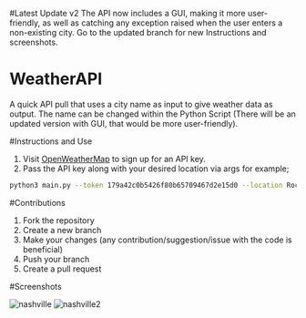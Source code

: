 #Latest Update v2
The API now includes a GUI, making it more user-friendly, as well as catching any exception raised when the user enters a
non-existing city. Go to the updated branch for new Instructions and screenshots.

# WeatherAPI
A quick API pull that uses a city name as input to give weather data as output. 
The name can be changed within the Python Script (There will be an updated version with GUI, that would be more user-friendly).

#Instructions and Use
 1. Visit [OpenWeatherMap](openweathermap.org) to sign up for an API key.
 2. Pass the API key along with your desired location via args for example;
 ``` bash
 python3 main.py --token 179a42c0b5426f80b65709467d2e15d0 --location Rockville
 ```

#Contributions
1) Fork the repository
2) Create a new branch
3) Make your changes (any contribution/suggestion/issue with the code is beneficial)
4) Push your branch
5) Create a pull request

#Screenshots

![nashville](https://github.com/user-attachments/assets/9344bd92-6f87-45f3-b59b-843665735178)
![nashville2](https://github.com/user-attachments/assets/615f6d45-a521-41ab-bd56-58a95f5775b8)

